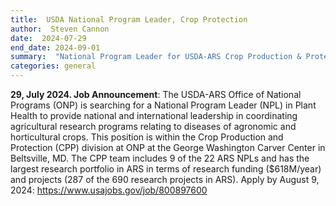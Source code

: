 ```yaml
---
title:  USDA National Program Leader, Crop Protection
author:  Steven Cannon
date:  2024-07-29
end_date: 2024-09-01
summary:  "National Program Leader for USDA-ARS Crop Production & Protection"
categories: general    
---
```


**29, July 2024. Job Announcement**: 
The USDA-ARS Office of National Programs (ONP) is searching for a National Program Leader (NPL) in Plant Health to provide national and international leadership in coordinating agricultural research programs relating to diseases of agronomic and horticultural crops. This position is within the Crop Production and Protection (CPP) division at ONP at the George Washington Carver Center in Beltsville, MD. The CPP team includes 9 of the 22 ARS NPLs and has the largest research portfolio in ARS in terms of research funding ($618M/year) and projects (287 of the 690 research projects in ARS).
Apply by August 9, 2024: <a href="https://www.usajobs.gov/job/800897600" target="_blank">https://www.usajobs.gov/job/800897600</a>








